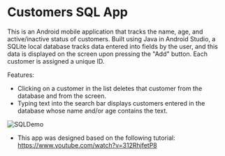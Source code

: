 # Customers SQL App

This is an Android mobile application that tracks the name, age, and active/inactive status of customers. Built using Java in Android Studio, a SQLite local database tracks data entered into fields by the user, and this data is displayed on the screen upon pressing the "Add" button. Each customer is assigned a unique ID. 

Features: 
- Clicking on a customer in the list deletes that customer from the database and from the screen. 
- Typing text into the search bar displays customers entered in the database whose name and/or age contains the text. 

![SQLDemo](https://user-images.githubusercontent.com/57027672/192425723-e89f4b12-0e88-4f05-9f98-d35332aca297.gif)

- This app was designed based on the following tutorial: https://www.youtube.com/watch?v=312RhjfetP8
